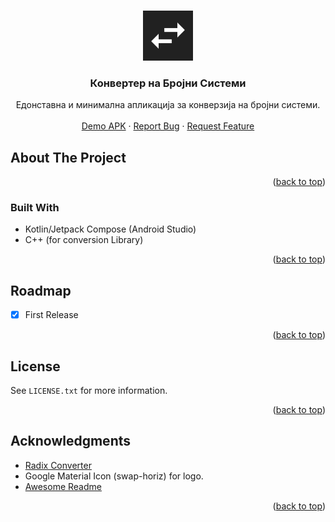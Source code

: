 <a name="#readme-top"></a>


<!-- PROJECT LOGO -->
<br />
<div align="center">
  <a href=https://raw.githubusercontent.com/stefan-najdovski/Konverter-Na-Brojni-Sistemi">
    <img src="https://raw.githubusercontent.com/stefan-najdovski/Konverter-Na-Brojni-Sistemi/main/app/src/main/ic_launcher-playstore.png" alt="Logo" width="80" height="80">
  </a>

  <h3 align="center">Конвертер на Бројни Системи</h3>

  <p align="center">
   Едонставна и минимална апликација за конверзија на бројни системи.
    <br />
    <br />
    <a href="https://github.com/stefan-najdovski/Konverter-Na-Brojni-Sistemi/releases/download/RC-Stable/app-release.apk">Demo APK</a>
    ·
    <a href="https://github.com/stefan-najdovski/Konverter-Na-Brojni-Sistemi/issues">Report Bug</a>
    ·
    <a href="https://github.com/stefan-najdovski/Konverter-Na-Brojni-Sistemi/issues">Request Feature</a>
  </p>
</div>




<!-- ABOUT THE PROJECT -->
## About The Project



<p align="right">(<a href="#readme-top">back to top</a>)</p>



### Built With

* Kotlin/Jetpack Compose (Android Studio)
* C++ (for conversion Library)


<p align="right">(<a href="#readme-top">back to top</a>)</p>




<!-- ROADMAP -->
## Roadmap

- [x] First Release



<p align="right">(<a href="#readme-top">back to top</a>)</p>



<!-- LICENSE -->
## License

See `LICENSE.txt` for more information.

<p align="right">(<a href="#readme-top">back to top</a>)</p>



<!-- ACKNOWLEDGMENTS -->
## Acknowledgments

* [Radix Converter](https://github.com/wheelercj/Radix-Converter)
* Google Material Icon (swap-horiz) for logo.
* [Awesome Readme](https://github.com/othneildrew/Best-README-Template)
<p align="right">(<a href="#readme-top">back to top</a>)</p>

